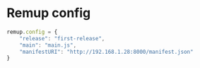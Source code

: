 

# Remup config

```javascript
remup.config = {
	"release": "first-release",
	"main": "main.js",
	"manifestURI": "http://192.168.1.28:8000/manifest.json"
}
```
